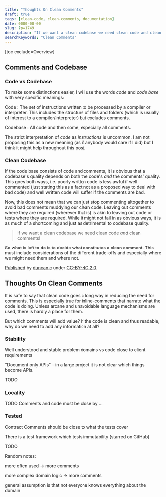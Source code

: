 ```yaml
---
title: "Thoughts On Clean Comments"
draft: true
tags: [clean-code, clean-comments, documentation]
date: 0000-00-00
slug: ?p=1749
description: "If we want a clean codebase we need clean code and clean comments! Some thoughts on why this is so and how we might achieve it."
searchKeywords: "Clean Comments"
---
```


[toc exclude=Overview]

## Comments and Codebase

### Code vs Codebase

To make some distinctions easier, I will use the words *code* and *code base* with very specific meanings:

Code
:   The set of instructions written to be processed by a compiler or interpreter.
This includes the structure of files and folders (which is usually of interest to a compiler/interpreter) but excludes comments.

Codebase
:   All code and then some, especially all comments.

The strict interpretation of *code* as *instructions* is uncommon.
I am not proposing this as a new meaning (as if anybody would care if I did) but I think it might help throughout this post.

### Clean Codebase

If the code base consists of code and comments, it is obvious that a codebase's quality depends on both the code's *and* the comments' quality.
This goes both ways, i.e.
poorly written code is less awful if well commented (just stating this as a fact not as a proposed way to deal with bad code) and well written code will suffer if the comments are bad.

Now, this does not mean that we can just stop commenting altogether to avoid bad comments muddying our clean code.
Leaving out comments where they are required (wherever that is) is akin to leaving out code or tests where they are required.
While it might not fail in as obvious ways, it is as much of a shortcoming and just as detrimental to codebase quality.

> If we want a clean codebase we need clean code *and* clean comments!

So what is left to do is to decide what constitutes a clean comment.
This must include considerations of the different trade-offs and especially where we might need them and where not.

[Published](https://www.flickr.com/photos/duncan/215267578) by [duncan c](hhttps://www.flickr.com/photos/duncan/) under [CC-BY-NC 2.0](https://creativecommons.org/licenses/by-nc/2.0/).

## Thoughts On Clean Comments

It is safe to say that clean code goes a long way in reducing the need for comments.
This is especially true for inline-comments that narrate what the code is doing.
Unless arcane and unavoidable language mechanisms are used, there is hardly a place for them.

But which comments will add value?
If the code is clean and thus readable, why do we need to add any information at all?

### Stability

Well understood and stable problem domains vs code close to client requirements

"Document only APIs" - in a large project it is not clear which things become APIs.

TODO

### Locality

TODO Comments and code must be close by ...

### Tested

Contract Comments should be close to what the tests cover

There is a test framework which tests immutability (starred on GitHub)

TODO

Random notes:

more often used -&gt; more comments

more complex domain logic -&gt; more comments

general assumption is that not everyone knows everything about the domain
